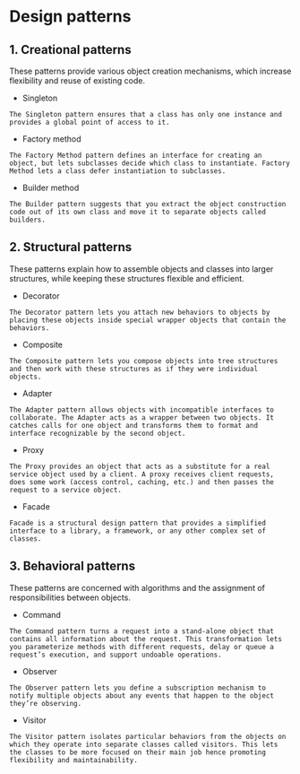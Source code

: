 # Design patterns
## 1. Creational patterns
These patterns provide various object creation mechanisms, which increase flexibility and reuse of existing code.

+ Singleton
```
The Singleton pattern ensures that a class has only one instance and provides a global point of access to it.
```
+ Factory method
```
The Factory Method pattern defines an interface for creating an object, but lets subclasses decide which class to instantiate. Factory Method lets a class defer instantiation to subclasses.
```

+ Builder method
```
The Builder pattern suggests that you extract the object construction code out of its own class and move it to separate objects called builders.
```


## 2. Structural patterns
These patterns explain how to assemble objects and classes into larger structures, while keeping these structures flexible and efficient.

+ Decorator
```
The Decorator pattern lets you attach new behaviors to objects by placing these objects inside special wrapper objects that contain the behaviors.
```
+ Composite
```
The Composite pattern lets you compose objects into tree structures and then work with these structures as if they were individual objects.
```
+ Adapter
```
The Adapter pattern allows objects with incompatible interfaces to collaborate. The Adapter acts as a wrapper between two objects. It catches calls for one object and transforms them to format and interface recognizable by the second object.
```

+ Proxy
```
The Proxy provides an object that acts as a substitute for a real service object used by a client. A proxy receives client requests, does some work (access control, caching, etc.) and then passes the request to a service object.
```

+ Facade
```
Facade is a structural design pattern that provides a simplified interface to a library, a framework, or any other complex set of classes.
```

## 3. Behavioral patterns
These patterns are concerned with algorithms and the assignment of responsibilities between objects.

+ Command
```
The Command pattern turns a request into a stand-alone object that contains all information about the request. This transformation lets you parameterize methods with different requests, delay or queue a request’s execution, and support undoable operations.
```
+ Observer
```
The Observer pattern lets you define a subscription mechanism to notify multiple objects about any events that happen to the object they’re observing.
```

+ Visitor
```
The Visitor pattern isolates particular behaviors from the objects on which they operate into separate classes called visitors. This lets the classes to be more focused on their main job hence promoting flexibility and maintainability.
```


